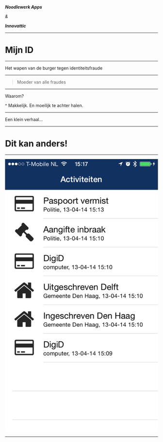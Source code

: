 
_**Noodlewerk Apps**_

*&*

_**Innovattic**_


---

# Mijn ID

---

Het wapen van de burger tegen identiteitsfraude

---

> Moeder van alle fraudes

---

Waarom?

^ Makkelijk. En moeilijk te achter halen.

---

Een klein verhaal...

---

# Dit kan anders!

---

![fit](image_3.png)

---



